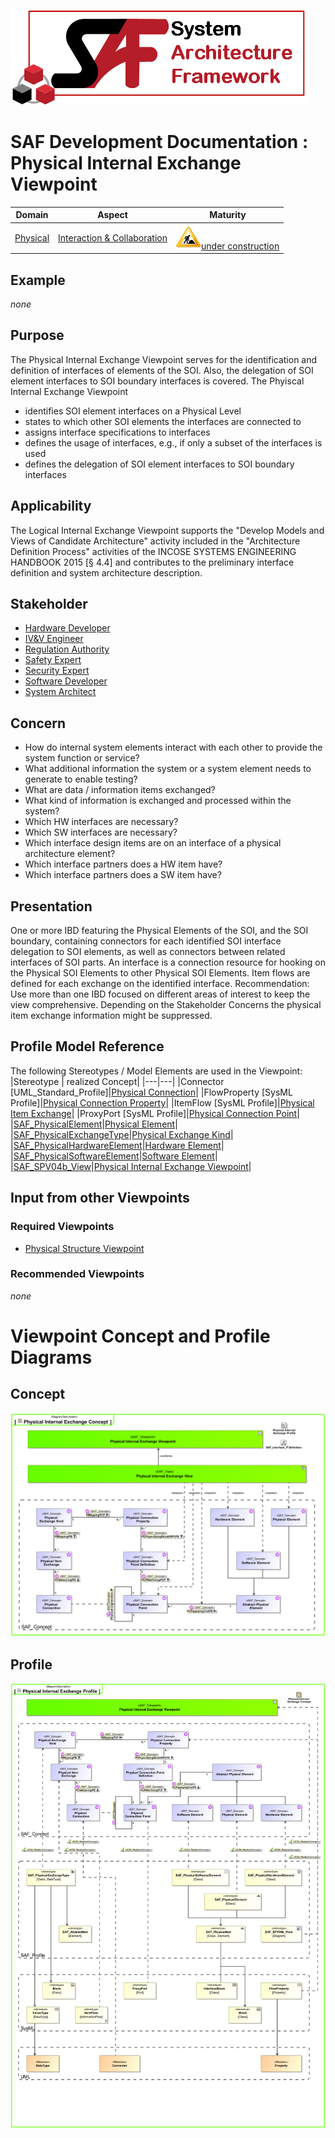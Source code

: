 ![System Architecture Framework](../../diagrams/Logo_SAF.png)
# SAF Development Documentation : Physical Internal Exchange Viewpoint
|**Domain**|**Aspect**|**Maturity**|
| --- | --- | --- |
|[Physical](../../domains.md#Domain-Physical)|[Interaction & Collaboration](../../aspects.md#Aspect-Interaction-&-Collaboration)|![Under Construction](../../diagrams/Under_construction_icon-yellow.svg )[under construction](../../using-saf/maturity.md#under-construction)|
## Example
*none*
## Purpose
The Physical Internal Exchange Viewpoint serves for the identification and definition of interfaces of elements of the SOI. Also, the delegation of SOI element interfaces to SOI boundary interfaces is covered.
The Phyiscal Internal Exchange Viewpoint
* identifies SOI element interfaces on a Physical Level
* states to which other SOI elements the interfaces are connected to
* assigns interface specifications to interfaces
* defines the usage of interfaces, e.g., if only a subset of the interfaces is used 
* defines the delegation of SOI element interfaces to SOI boundary interfaces
## Applicability
The Logical Internal Exchange Viewpoint supports the "Develop Models and Views of Candidate Architecture" activity included in the "Architecture Definition Process" activities of the INCOSE SYSTEMS ENGINEERING HANDBOOK 2015 [§ 4.4] and contributes to the preliminary interface definition and system architecture description.
## Stakeholder
* [Hardware Developer](../../stakeholders.md#Hardware-Developer)
* [IV&V Engineer](../../stakeholders.md#IV&V-Engineer)
* [Regulation Authority](../../stakeholders.md#Regulation-Authority)
* [Safety Expert](../../stakeholders.md#Safety-Expert)
* [Security Expert](../../stakeholders.md#Security-Expert)
* [Software Developer](../../stakeholders.md#Software-Developer)
* [System Architect](../../stakeholders.md#System-Architect)
## Concern
* How do internal system elements interact with each other to provide the system function or service?
* What additional information the system or a system element needs to generate to enable testing?
* What are data / information items exchanged?
* What kind of information is exchanged and processed within the system?
* Which HW interfaces are necessary?
* Which SW interfaces are necessary?
* Which interface design items are on an interface of a physical architecture element?
* Which interface partners does a HW item have?
* Which interface partners does a SW item have?
## Presentation
One or more IBD featuring the Physical Elements of the SOI, and the SOI boundary, containing connectors for each identified SOI interface delegation to SOI elements, as well as connectors between related interfaces of SOI parts. An interface is a connection resource for hooking on the Physical SOI Elements to other Physical SOI Elements. Item flows are defined for each exchange on the identified interface.  Recommendation: Use more than one IBD focused on different areas of interest to keep the view comprehensive. Depending on the Stakeholder Concerns the physical item exchange information might be suppressed.

## Profile Model Reference
The following Stereotypes / Model Elements are used in the Viewpoint:
|Stereotype | realized Concept|
|---|---|
|Connector [UML_Standard_Profile]|[Physical Connection](../concept/concepts.md#Physical-Connection)|
|FlowProperty [SysML Profile]|[Physical Connection Property](../concept/concepts.md#Physical-Connection-Property)|
|ItemFlow [SysML Profile]|[Physical Item Exchange](../concept/concepts.md#Physical-Item-Exchange)|
|ProxyPort [SysML Profile]|[Physical Connection Point](../concept/concepts.md#Physical-Connection-Point)|
|[SAF_PhysicalElement](../../stereotypes.md#SAF_PhysicalElement)|[Physical Element](../concept/concepts.md#Physical-Element)|
|[SAF_PhysicalExchangeType](../../stereotypes.md#SAF_PhysicalExchangeType)|[Physical Exchange Kind](../concept/concepts.md#Physical-Exchange-Kind)|
|[SAF_PhysicalHardwareElement](../../stereotypes.md#SAF_PhysicalHardwareElement)|[Hardware Element](../concept/concepts.md#Hardware-Element)|
|[SAF_PhysicalSoftwareElement](../../stereotypes.md#SAF_PhysicalSoftwareElement)|[Software Element](../concept/concepts.md#Software-Element)|
|[SAF_SPV04b_View](../../stereotypes.md#SAF_SPV04b_View)|[Physical Internal Exchange Viewpoint](../concept/concepts.md#Physical-Internal-Exchange-Viewpoint)|
## Input from other Viewpoints
### Required Viewpoints
* [Physical Structure Viewpoint](Physical-Structure-Viewpoint.md)
### Recommended Viewpoints
*none*
# Viewpoint Concept and Profile Diagrams
## Concept
![Physical Internal Exchange Concept](diagrams/Physical-Internal-Exchange-Concept.svg)
## Profile
![Physical Internal Exchange Profile](diagrams/Physical-Internal-Exchange-Profile.svg)
